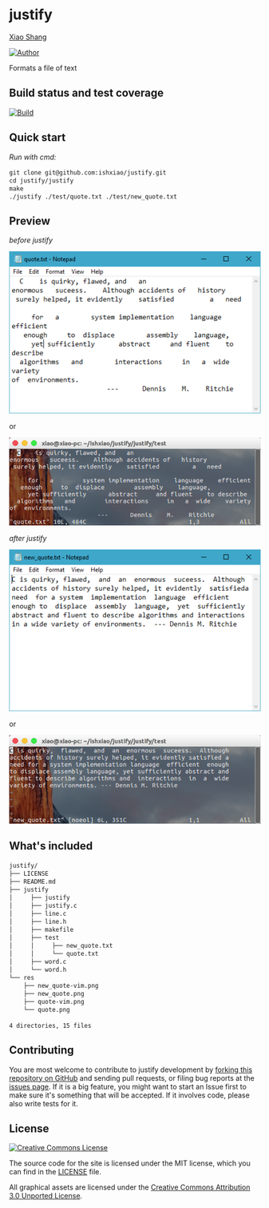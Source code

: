 justify
=======

[Xiao Shang](http://github.com/ishxiao)

[![Author](https://img.shields.io/badge/Author-ishxiao-blue.svg "Author")](https://github.com/ishxiao "Author")

Formats a file of text

Build status and test coverage
------------------------------

[![Build](https://github.com/ishxiao/justify/actions/workflows/Build.yml/badge.svg)](https://github.com/ishxiao/justify/actions/workflows/Build.yml)

Quick start
-----------

*Run with cmd:*

```
git clone git@github.com:ishxiao/justify.git
cd justify/justify
make
./justify ./test/quote.txt ./test/new_quote.txt

```

Preview
-------

*before justify*

<img alt="image" style="border-width:0" src="https://github.com/ishxiao/justify/blob/main/res/quote.png" />

or

<img alt="image" style="border-width:0" src="https://github.com/ishxiao/justify/blob/main/res/quote-vim.png" />

*after justify*

<img alt="image" style="border-width:0" src="https://github.com/ishxiao/justify/blob/main/res/new_quote.png" />

or

<img alt="image" style="border-width:0" src="https://github.com/ishxiao/justify/blob/main/res/new_quote-vim.png" />

What's included
---------------

```
justify/
├── LICENSE
├── README.md
├── justify
│     ├── justify
│     ├── justify.c
│     ├── line.c
│     ├── line.h
│     ├── makefile
│     ├── test
│     │     ├── new_quote.txt
│     │     └── quote.txt
│     ├── word.c
│     └── word.h
└── res
    ├── new_quote-vim.png
    ├── new_quote.png
    ├── quote-vim.png
    └── quote.png

4 directories, 15 files
```

## Contributing

You are most welcome to contribute to justify development by [forking this repository on GitHub](https://github.com/ishxiao/justify) and sending pull requests, or filing bug reports at the 
[issues page](http://github.com/ishxiao/justify/issues). If it is a big feature,
you might want to start an Issue first to make sure it's something that will
be accepted.  If it involves code, please also write tests for it.

## License

<a rel="license" href="http://creativecommons.org/licenses/by-nc/3.0/">
    <img alt="Creative Commons License" style="border-width:0" src="http://i.creativecommons.org/l/by-nc/3.0/88x31.png" />
</a>

The source code for the site is licensed under the MIT license, which you can find in
the [LICENSE](https://github.com/ishxiao/justify/blob/master/LICENSE) file.

All graphical assets are licensed under the
[Creative Commons Attribution 3.0 Unported License](https://creativecommons.org/licenses/by/3.0/).